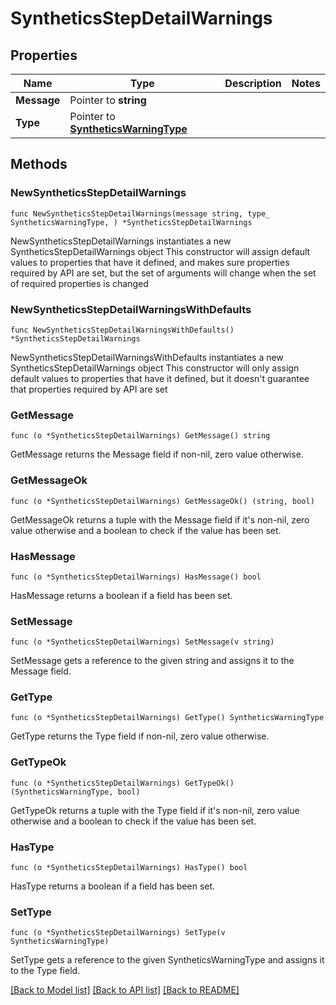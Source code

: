 # SyntheticsStepDetailWarnings

## Properties

Name | Type | Description | Notes
------------ | ------------- | ------------- | -------------
**Message** | Pointer to **string** |  | 
**Type** | Pointer to [**SyntheticsWarningType**](SyntheticsWarningType.md) |  | 

## Methods

### NewSyntheticsStepDetailWarnings

`func NewSyntheticsStepDetailWarnings(message string, type_ SyntheticsWarningType, ) *SyntheticsStepDetailWarnings`

NewSyntheticsStepDetailWarnings instantiates a new SyntheticsStepDetailWarnings object
This constructor will assign default values to properties that have it defined,
and makes sure properties required by API are set, but the set of arguments
will change when the set of required properties is changed

### NewSyntheticsStepDetailWarningsWithDefaults

`func NewSyntheticsStepDetailWarningsWithDefaults() *SyntheticsStepDetailWarnings`

NewSyntheticsStepDetailWarningsWithDefaults instantiates a new SyntheticsStepDetailWarnings object
This constructor will only assign default values to properties that have it defined,
but it doesn't guarantee that properties required by API are set

### GetMessage

`func (o *SyntheticsStepDetailWarnings) GetMessage() string`

GetMessage returns the Message field if non-nil, zero value otherwise.

### GetMessageOk

`func (o *SyntheticsStepDetailWarnings) GetMessageOk() (string, bool)`

GetMessageOk returns a tuple with the Message field if it's non-nil, zero value otherwise
and a boolean to check if the value has been set.

### HasMessage

`func (o *SyntheticsStepDetailWarnings) HasMessage() bool`

HasMessage returns a boolean if a field has been set.

### SetMessage

`func (o *SyntheticsStepDetailWarnings) SetMessage(v string)`

SetMessage gets a reference to the given string and assigns it to the Message field.

### GetType

`func (o *SyntheticsStepDetailWarnings) GetType() SyntheticsWarningType`

GetType returns the Type field if non-nil, zero value otherwise.

### GetTypeOk

`func (o *SyntheticsStepDetailWarnings) GetTypeOk() (SyntheticsWarningType, bool)`

GetTypeOk returns a tuple with the Type field if it's non-nil, zero value otherwise
and a boolean to check if the value has been set.

### HasType

`func (o *SyntheticsStepDetailWarnings) HasType() bool`

HasType returns a boolean if a field has been set.

### SetType

`func (o *SyntheticsStepDetailWarnings) SetType(v SyntheticsWarningType)`

SetType gets a reference to the given SyntheticsWarningType and assigns it to the Type field.


[[Back to Model list]](../README.md#documentation-for-models) [[Back to API list]](../README.md#documentation-for-api-endpoints) [[Back to README]](../README.md)


